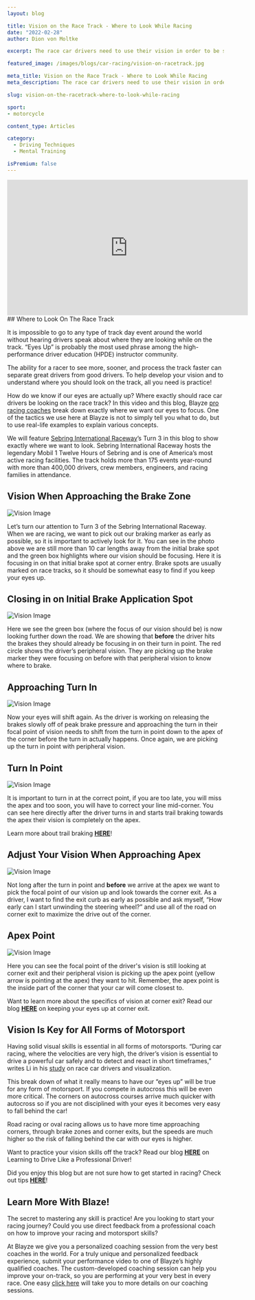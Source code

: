 ```yaml
---
layout: blog

title: Vision on the Race Track - Where to Look While Racing
date: "2022-02-28"
author: Dion von Moltke

excerpt: The race car drivers need to use their vision in order to be successful. They need to be able to see the other cars around them at all times.

featured_image: /images/blogs/car-racing/vision-on-racetrack.jpg

meta_title: Vision on the Race Track - Where to Look While Racing
meta_description: The race car drivers need to use their vision in order to be successful. They need to be able to see the other cars around them at all times.

slug: vision-on-the-racetrack-where-to-look-while-racing

sport:
- motorcycle

content_type: Articles

category:
  - Driving Techniques
  - Mental Training

isPremium: false
---
```


<iframe id="videoIframe" width="560" height="315" src="https://www.youtube.com/embed/yBNz5vr_lQQ" frameborder="0" allow="accelerometer; autoplay; encrypted-media; gyroscope; picture-in-picture" allowfullscreen></iframe>
## Where to Look On The Race Track

It is impossible to go to any type of track day event around the world without hearing drivers speak about where they are looking while on the track.  “Eyes Up” is probably the most used phrase among the high-performance driver education (HPDE) instructor community.

The ability for a racer to see more, sooner, and process the track faster can separate great drivers from good drivers. To help develop your vision and to understand where you should look on the track, all you need is practice!

How do we know if our eyes are actually up?  Where exactly should race car drivers be looking on the race track?  In this video and this blog, Blayze [pro racing coaches](https://blayze.io/coaches) break down exactly where we want our eyes to focus. One of the tactics we use here at Blayze is not to simply tell you what to do, but to use real-life examples to explain various concepts.

We will feature [Sebring International Raceway](https://www.sebringraceway.com/)’s Turn 3 in this blog to show exactly where we want to look. Sebring International Raceway hosts the legendary Mobil 1 Twelve Hours of Sebring and is one of America’s most active racing facilities. The track holds more than 175 events year-round with more than 400,000 drivers, crew members, engineers, and racing families in attendance.

## **Vision When Approaching the Brake Zone**

![Vision Image](https://blayze.io/assets/images/blogs/car-racing/vision-1.jpg)

Let’s turn our attention to Turn 3 of the Sebring International Raceway. When we are racing, we want to pick out our braking marker as early as possible, so it is important to actively look for it. You can see in the photo above we are still more than 10 car lengths away from the initial brake spot and the green box highlights where our vision should be focusing. Here it is focusing in on that initial brake spot at corner entry. Brake spots are usually marked on race tracks, so it should be somewhat easy to find if you keep your eyes up.

## **Closing in on Initial Brake Application Spot**

![Vision Image](https://blayze.io/assets/images/blogs/car-racing/vision-2.jpg)

Here we see the green box (where the focus of our vision should be) is now looking further down the road.  We are showing that **before** the driver hits the brakes they should already be focusing in on their turn in point.  The red circle shows the driver’s peripheral vision. They are picking up the brake marker they were focusing on before with that peripheral vision to know where to brake.

## Approaching Turn In

![Vision Image](https://blayze.io/assets/images/blogs/car-racing/vision-3.jpg)

Now your eyes will shift again. As the driver is working on releasing the brakes slowly off of peak brake pressure and approaching the turn in their focal point of vision needs to shift from the turn in point down to the apex of the corner before the turn in actually happens. Once again, we are picking up the turn in point with peripheral vision.

## Turn In Point

![Vision Image](https://blayze.io/assets/images/blogs/car-racing/vision-4.jpg)

It is important to turn in at the correct point, if you are too late, you will miss the apex and too soon, you will have to correct your line mid-corner. You can see here directly after the driver turns in and starts trail braking towards the apex their vision is completely on the apex.

Learn more about trail braking **[HERE](https://blayze.io/blog/the-official-trail-braking-guide)**!

## **Adjust Your Vision When Approaching Apex**

![Vision Image](https://blayze.io/assets/images/blogs/car-racing/vision-5.jpg)

Not long after the turn in point and **before** we arrive at the apex we want to pick the focal point of our vision up and look towards the corner exit.  As a driver, I want to find the exit curb as early as possible and ask myself, “How early can I start unwinding the steering wheel?” and use all of the road on corner exit to maximize the drive out of the corner.

## Apex Point

![Vision Image](https://blayze.io/assets/images/blogs/car-racing/vision-6.jpg)

Here you can see the focal point of the driver's vision is still looking at corner exit and their peripheral vision is picking up the apex point (yellow arrow is pointing at the apex) they want to hit. Remember, the apex point is the inside part of the corner that your car will come closest to.

Want to learn more about the specifics of vision at corner exit? Read our blog **[HERE](https://blayze.io/blog/keeping-your-eyes-up-at-corner-exit)** on keeping your eyes up at corner exit.

## Vision Is Key for All Forms of Motorsport

Having solid visual skills is essential in all forms of motorsports. “During car racing, where the velocities are very high, the driver’s vision is essential to drive a powerful car safely and to detect and react in short timeframes,” writes Li in his [study](https://journals.plos.org/plosone/article?id=10.1371/journal.pone.0226308#:~:text=During%20car%20racing%2C%20where%20the,to%20sudden%20and%20unexpected%20events) on race car drivers and visualization.

This break down of what it really means to have our “eyes up” will be true for any form of motorsport.  If you compete in autocross this will be even more critical. The corners on autocross courses arrive much quicker with autocross so if you are not disciplined with your eyes it becomes very easy to fall behind the car!

Road racing or oval racing allows us to have more time approaching corners, through brake zones and corner exits, but the speeds are much higher so the risk of falling behind the car with our eyes is higher.

Want to practice your vision skills off the track? Read our blog **[HERE](https://blayze.io/blog/learn-to-drive-like-a-professional-racecar-driver)** on Learning to Drive Like a Professional Driver!

Did you enjoy this blog but are not sure how to get started in racing? Check out tips **[HERE](https://blayze.io/blog/how-to-get-started-in-racing)**!

## Learn More With Blaze!

The secret to mastering any skill is practice! Are you looking to start your racing journey? Could you use direct feedback from a professional coach on how to improve your racing and motorsport skills?

At Blayze we give you a personalized coaching session from the very best coaches in the world. For a truly unique and personalized feedback experience, submit your performance video to one of Blayze’s highly qualified coaches. The custom-developed coaching session can help you improve your on-track, so you are performing at your very best in every race. One easy [click here](https://blayze.io/) will take you to more details on our coaching sessions.
